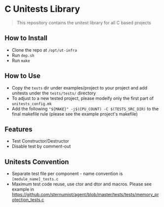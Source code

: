 # C Unitests Library
> This repository contains the unitest library for all C based projects

## How to Install
- Clone the repo at `/opt/ut-infra`
- Run `dep.sh`
- Run `make`

## How to Use
- Copy the `tests` dir under examples/project to your project and add unitests under the `tests/tests/` directory
- To adjust to a new tested project, please modeify only the first part of `unitests_config.mk`
- Add the following `"${MAKE}" -j$(CPU_COUNT) -C $(TESTS_SRC_DIR)` to the final makefile rule (please see the example project's makefile)
## Features
- Test Constructor/Destructor 
- Disable test by comment-out

## Unitests Convention
- Separate test file per component - name convention is `[module_name]_tests.c`
- Maximum test code reuse, use ctor and dtor and macros. Please see example in https://github.com/sternumiot/agent/blob/master/tests/tests/memory_protection_tests.c
